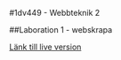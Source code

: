#1dv449 - Webbteknik 2

##Laboration 1 - webskrapa

[Länk till live version](http://www.aegzor.se/1dv449/lab1/)
